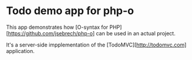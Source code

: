 Todo demo app for php-o
=======================

This app demonstrates how [O-syntax for PHP][https://github.com/jsebrech/php-o] can be used in an actual project.

It's a server-side impplementation of the [TodoMVC][http://todomvc.com] application.
